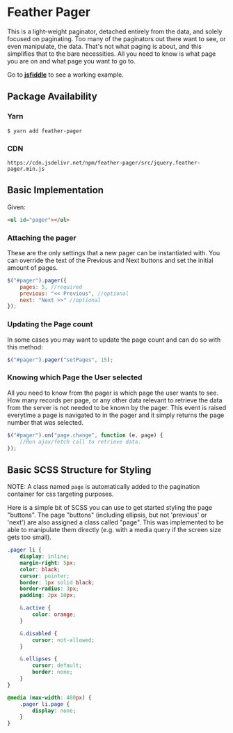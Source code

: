 # Feather Pager 
This is a light-weight paginator, detached entirely from the data, and solely focused on paginating. Too many of the paginators out there want to see, or even manipulate, the data. That's not what paging is about, and this simplifies that to the bare necessities. All you need to know is what page you are on and what page you want to go to.

Go to **[jsfiddle](https://jsfiddle.net/seraphx2/b7kv8g9a/)** to see a working example.

## Package Availability
### Yarn
```
$ yarn add feather-pager
```
### CDN
`https://cdn.jsdelivr.net/npm/feather-pager/src/jquery.feather-pager.min.js`

## Basic Implementation
Given:
```html
<ul id="pager"></ul>
```

### Attaching the pager
These are the only settings that a new pager can be instantiated with. You can override the text of the Previous and Next buttons and set the initial amount of pages.
```js
$("#pager").pager({
    pages: 5, //required
    previous: "<< Previous", //optional
	next: "Next >>" //optional
});
```

### Updating the Page count
In some cases you may want to update the page count and can do so with this method:
```js
$("#pager").pager("setPages", 15);
```

### Knowing which Page the User selected
All you need to know from the pager is which page the user wants to see. How many records per page, or any other data relevant to retrieve the data from the server is not needed to be known by the pager. This event is raised everytime a page is navigated to in the pager and it simply returns the page number that was selected.
```js
$("#pager").on("page.change", function (e, page) {
	//Run ajax/fetch call to retrieve data.
});
```

## Basic SCSS Structure for Styling
NOTE: A class named `page` is automatically added to the pagination container for css targeting purposes.

Here is a simple bit of SCSS you can use to get started styling the page "buttons". The page "buttons" (including ellipsis, but not 'previous' or 'next') are also assigned a class called "page". This was implemented to be able to manipulate them directly (e.g. with a media query if the screen size gets too small).
```css
.pager li {
    display: inline;
    margin-right: 5px;
    color: black;
    cursor: pointer;
    border: 1px solid black;
    border-radius: 3px;
    padding: 2px 10px;

    &.active {
        color: orange;
    }

    &.disabled {
        cursor: not-allowed;
    }

    &.ellipses {
        cursor: default;
        border: none;
    }
}

@media (max-width: 480px) {
    .pager li.page {
        display: none;
    }
}
```